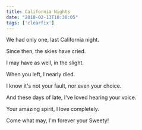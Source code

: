 ```yaml
---
title: California Nights
date: "2018-02-13T10:30:05"
tags: ['clearfix']
---
```


We had only one, last California night.

Since then, the skies have cried.

I may have as well, in the slight.

When you left, I nearly died.

I know it's not your fault, nor even your choice.

And these days of late, I've loved hearing your voice.

Your amazing spirit, I love completely.

Come what may, I'm forever your Sweety!